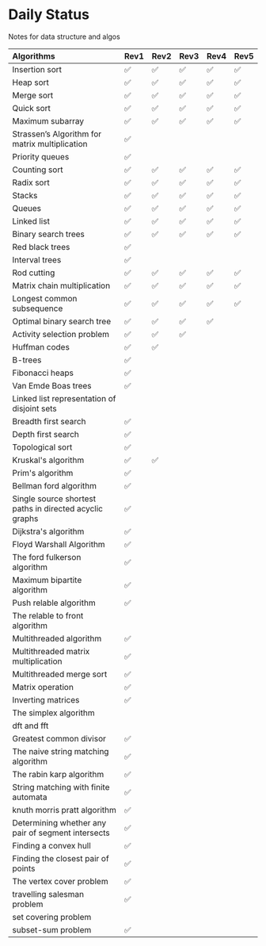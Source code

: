 # Daily Status
Notes for data structure and algos


|Algorithms|Rev1|Rev2|Rev3|Rev4|Rev5|
|:---------|:---|----|----|:---|:---|
|Insertion sort|:white_check_mark:|:white_check_mark:|:white_check_mark:|:white_check_mark:|:white_check_mark:|
|Heap sort|:white_check_mark:|:white_check_mark:|:white_check_mark:|:white_check_mark:|:white_check_mark:|
|Merge sort|:white_check_mark:|:white_check_mark:|:white_check_mark:|:white_check_mark:|:white_check_mark:|
|Quick sort|:white_check_mark:|:white_check_mark:|:white_check_mark:|:white_check_mark:|:white_check_mark:|
|Maximum subarray|:white_check_mark:|:white_check_mark:|:white_check_mark:|:white_check_mark:|:white_check_mark:|
|Strassen’s Algorithm for matrix multiplication|:white_check_mark:|
|Priority queues|:white_check_mark:|
|Counting sort|:white_check_mark:|:white_check_mark:|:white_check_mark:|:white_check_mark:|:white_check_mark:|
|Radix sort|:white_check_mark:|:white_check_mark:|:white_check_mark:|:white_check_mark:|:white_check_mark:|
|Stacks|:white_check_mark:|:white_check_mark:|:white_check_mark:|:white_check_mark:|:white_check_mark:|
|Queues|:white_check_mark:|:white_check_mark:|:white_check_mark:|:white_check_mark:|:white_check_mark:|
|Linked list|:white_check_mark:|:white_check_mark:|:white_check_mark:|:white_check_mark:|:white_check_mark:|
|Binary search trees|:white_check_mark:|:white_check_mark:|:white_check_mark:|:white_check_mark:|:white_check_mark:|
|Red black trees|:white_check_mark:|
|Interval trees|:white_check_mark:|
|Rod cutting|:white_check_mark:|:white_check_mark:|:white_check_mark:|:white_check_mark:|:white_check_mark:|
|Matrix chain multiplication|:white_check_mark:|:white_check_mark:|:white_check_mark:|:white_check_mark:|:white_check_mark:|
|Longest common subsequence|:white_check_mark:|:white_check_mark:|:white_check_mark:|:white_check_mark:|:white_check_mark:|
|Optimal binary search tree|:white_check_mark:|:white_check_mark:|:white_check_mark:|:white_check_mark:|
|Activity selection problem|:white_check_mark:|:white_check_mark:|:white_check_mark:|
|Huffman codes|:white_check_mark:|:white_check_mark:|
|B-trees|:white_check_mark:|
|Fibonacci heaps|:white_check_mark:|
|Van Emde Boas trees|:white_check_mark:|
|Linked list representation of disjoint sets|
|Breadth first search|:white_check_mark:|
|Depth first search|:white_check_mark:|
|Topological sort|:white_check_mark:|
|Kruskal's algorithm|:white_check_mark:|:white_check_mark:|
|Prim's algorithm|:white_check_mark:|
|Bellman ford algorithm|:white_check_mark:|
|Single source shortest paths in directed acyclic graphs|:white_check_mark:|
|Dijkstra's algorithm|:white_check_mark:|
|Floyd Warshall Algorithm|:white_check_mark:|
|The ford fulkerson algorithm|:white_check_mark:|
|Maximum bipartite algorithm|:white_check_mark:|
|Push relable algorithm|:white_check_mark:|
|The relable to front algorithm|
|Multithreaded algorithm|:white_check_mark:|
|Multithreaded matrix multiplication|:white_check_mark:|
|Multithreaded merge sort|:white_check_mark:|
|Matrix operation|:white_check_mark:|
|Inverting matrices|:white_check_mark:|
|The simplex algorithm|
|dft and fft|
|Greatest common divisor|:white_check_mark:|
|The naive string matching algorithm|:white_check_mark:|
|The rabin karp algorithm|:white_check_mark:|
|String matching with finite automata|:white_check_mark:|
| knuth morris pratt algorithm|:white_check_mark:|
|Determining whether any pair of segment intersects|:white_check_mark:|
|Finding a convex hull|:white_check_mark:|
|Finding the closest pair of points|:white_check_mark:|
|The vertex cover problem|:white_check_mark:|
| travelling salesman problem|:white_check_mark:|
| set covering problem|
| subset-sum problem|:white_check_mark:|











